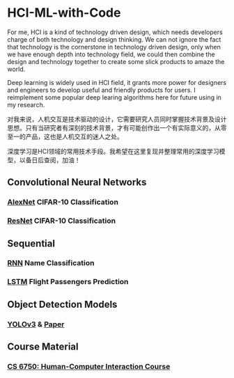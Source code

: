 # HCI-ML-with-Code
For me, HCI is a kind of technology driven design, which needs developers charge of both technology and design thinking. We can not ignore the fact that technology is the cornerstone in technology driven design, only when we have enough depth into technology field, we could then combine the design and technology together to create some slick products to amaze the world.

Deep learning is widely used in HCI field, it grants more power for designers and engineers to develop useful and friendly products for users. 
I reimplement some popular deep learing algorithms here for future using in my research.

对我来说，人机交互是技术驱动的设计，它需要研究人员同时掌握技术背景及设计思想。只有当研究者有深刻的技术背景，才有可能创作出一个有实际意义的，从零至一的产品，这也是人机交互的迷人之处。

深度学习是HCI领域的常用技术手段。我希望在这里复现并整理常用的深度学习模型，以备日后查阅，加油！

## Convolutional Neural Networks
### [AlexNet](https://github.com/Xinrui-Fang/HCI-ML-with-Code/tree/master/Convolutional%20Neural%20Networks/AlexNet) CIFAR-10 Classification
### [ResNet](https://github.com/Xinrui-Fang/HCI-ML-with-Code/tree/master/Convolutional%20Neural%20Networks/ResNet) CIFAR-10 Classification

## Sequential
### [RNN](https://github.com/Xinrui-Fang/HCI-ML-with-Code/tree/master/Sequential/RNN) Name Classification
### [LSTM](https://github.com/Xinrui-Fang/HCI-ML-with-Code/tree/master/Sequential/LSTM) Flight Passengers Prediction

## Object Detection Models
### [YOLOv3](https://github.com/Xinrui-Fang/HCI-ML-with-Code/blob/master/Object%20Detection%20Models/YOLOv3) & [Paper](https://arxiv.org/pdf/1804.02767v1.pdf)

## Course Material
### [CS 6750: Human-Computer Interaction Course](https://omscs.gatech.edu/cs-6750-human-computer-interaction-course-videos) 

